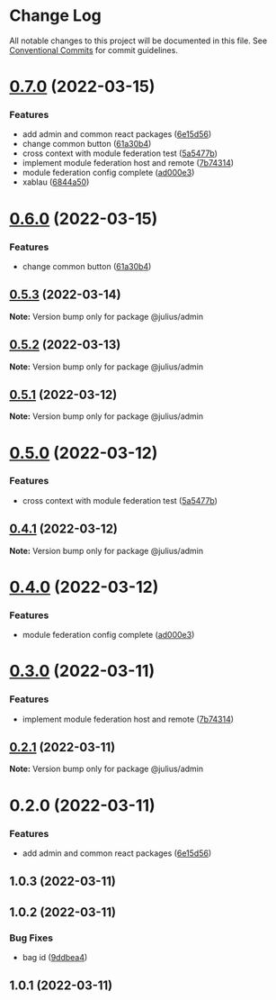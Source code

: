 # Change Log

All notable changes to this project will be documented in this file.
See [Conventional Commits](https://conventionalcommits.org) for commit guidelines.

# [0.7.0](https://github.com/jeffersonRibeiro/lerna-monorepo-module-federation/compare/v1.0.3...v0.7.0) (2022-03-15)


### Features

* add admin and common react packages ([6e15d56](https://github.com/jeffersonRibeiro/lerna-monorepo-module-federation/commit/6e15d5654e3cd5e87be9ad525cc4173538346126))
* change common button ([61a30b4](https://github.com/jeffersonRibeiro/lerna-monorepo-module-federation/commit/61a30b4b85f6ec03fe4bbc5044928854d9e06b58))
* cross context with module federation test ([5a5477b](https://github.com/jeffersonRibeiro/lerna-monorepo-module-federation/commit/5a5477b8583d0e07ef45e79df80765040b83970a))
* implement module federation host and remote ([7b74314](https://github.com/jeffersonRibeiro/lerna-monorepo-module-federation/commit/7b743149d9de9c32d59cf3846b6e7138aac8e905))
* module federation config complete ([ad000e3](https://github.com/jeffersonRibeiro/lerna-monorepo-module-federation/commit/ad000e37e13910c22932e45fc3af0821aad86fcb))
* xablau ([6844a50](https://github.com/jeffersonRibeiro/lerna-monorepo-module-federation/commit/6844a50d8566004a8161218473152e491722e8cc))





# [0.6.0](https://github.com/jeffersonRibeiro/lerna-monorepo-module-federation/compare/@julius/admin@0.5.3...@julius/admin@0.6.0) (2022-03-15)


### Features

* change common button ([61a30b4](https://github.com/jeffersonRibeiro/lerna-monorepo-module-federation/commit/61a30b4b85f6ec03fe4bbc5044928854d9e06b58))





## [0.5.3](https://github.com/jeffersonRibeiro/lerna-monorepo-module-federation/compare/@julius/admin@0.5.2...@julius/admin@0.5.3) (2022-03-14)

**Note:** Version bump only for package @julius/admin





## [0.5.2](https://github.com/jeffersonRibeiro/lerna-monorepo-module-federation/compare/@julius/admin@0.5.1...@julius/admin@0.5.2) (2022-03-13)

**Note:** Version bump only for package @julius/admin





## [0.5.1](https://github.com/jeffersonRibeiro/lerna-monorepo-module-federation/compare/@julius/admin@0.5.0...@julius/admin@0.5.1) (2022-03-12)

**Note:** Version bump only for package @julius/admin





# [0.5.0](https://github.com/jeffersonRibeiro/lerna-monorepo-module-federation/compare/@julius/admin@0.4.1...@julius/admin@0.5.0) (2022-03-12)


### Features

* cross context with module federation test ([5a5477b](https://github.com/jeffersonRibeiro/lerna-monorepo-module-federation/commit/5a5477b8583d0e07ef45e79df80765040b83970a))





## [0.4.1](https://github.com/jeffersonRibeiro/lerna-monorepo-module-federation/compare/@julius/admin@0.4.0...@julius/admin@0.4.1) (2022-03-12)

**Note:** Version bump only for package @julius/admin





# [0.4.0](https://github.com/jeffersonRibeiro/lerna-monorepo/compare/@julius/admin@0.3.0...@julius/admin@0.4.0) (2022-03-12)


### Features

* module federation config complete ([ad000e3](https://github.com/jeffersonRibeiro/lerna-monorepo/commit/ad000e37e13910c22932e45fc3af0821aad86fcb))





# [0.3.0](https://github.com/jeffersonRibeiro/lerna-monorepo/compare/@julius/admin@0.2.1...@julius/admin@0.3.0) (2022-03-11)


### Features

* implement module federation host and remote ([7b74314](https://github.com/jeffersonRibeiro/lerna-monorepo/commit/7b743149d9de9c32d59cf3846b6e7138aac8e905))





## [0.2.1](https://github.com/jeffersonRibeiro/lerna-monorepo/compare/@julius/admin@0.2.0...@julius/admin@0.2.1) (2022-03-11)

**Note:** Version bump only for package @julius/admin





# 0.2.0 (2022-03-11)


### Features

* add admin and common react packages ([6e15d56](https://github.com/jeffersonRibeiro/lerna-monorepo/commit/6e15d5654e3cd5e87be9ad525cc4173538346126))



## 1.0.3 (2022-03-11)



## 1.0.2 (2022-03-11)


### Bug Fixes

* bag id ([9ddbea4](https://github.com/jeffersonRibeiro/lerna-monorepo/commit/9ddbea4ba6504a0fb4bbbf8f9b9d31a368e531ae))



## 1.0.1 (2022-03-11)

